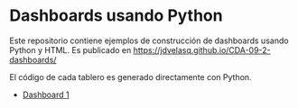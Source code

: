 # Dashboards usando Python

Este repositorio contiene ejemplos de construcción de dashboards usando Python y HTML. Es publicado en https://jdvelasq.github.io/CDA-09-2-dashboards/

El código de cada tablero es generado directamente con Python.

* [Dashboard 1](/dashboard1.html)



